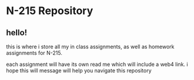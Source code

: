 # N-215 Repository

## hello!

this is where i store all my in class assignments, as well as homework assignments for N-215.

each assignment will have its own read me which will include a web4 link. i hope this will message will help you navigate this repository